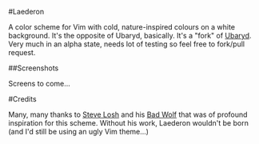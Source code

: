 #Laederon

A color scheme for Vim with cold, nature-inspired colours on a white background. It's the opposite of Ubaryd, basically.
It's a "fork" of [Ubaryd](http://github.com/Donearm/Ubaryd). Very much in an alpha state, needs lot of testing so feel free to fork/pull request.

##Screenshots

Screens to come...

#Credits

Many, many thanks to [Steve Losh](http://stevelosh.com) and his [Bad Wolf](https://github.com/sjl/badwolf/tree/)
that was of profound inspiration for this scheme. Without his work, Laederon wouldn't be born (and I'd still be 
using an ugly Vim theme...)
